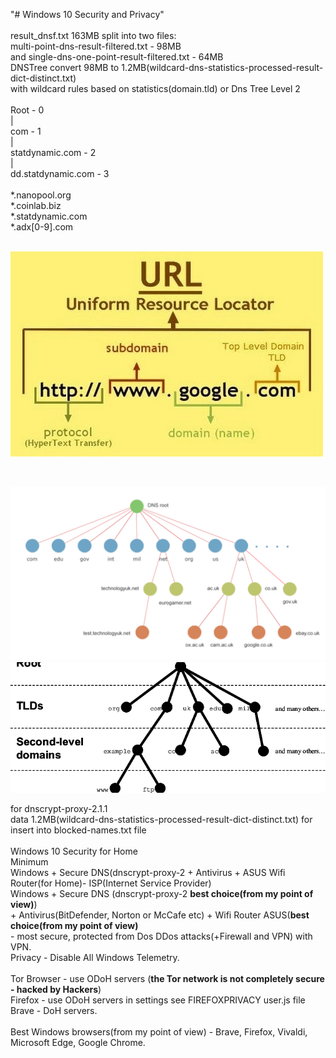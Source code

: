 "# Windows 10 Security and Privacy"<br> 
<br>
result_dnsf.txt 163MB split into two files:<br>
multi-point-dns-result-filtered.txt - 98MB<br> 
and single-dns-one-point-result-filtered.txt - 64MB<br>
DNSTree convert 98MB to 1.2MB(wildcard-dns-statistics-processed-result-dict-distinct.txt)<br>
with wildcard rules based on statistics(domain.tld) or Dns Tree Level 2 <br>
<br>
Root - 0<br>
|<br>
com - 1<br>
|<br>
statdynamic.com - 2<br>
|<br>
dd.statdynamic.com - 3<br>
<br>
*.nanopool.org<br>
*.coinlab.biz<br>
*.statdynamic.com<br>
*.adx[0-9].com<br>
<br>
<p align="left">
<img src="/img/wtld.jpg" title="hover text">
</p>
<br>
<p align="left">
<img src="/img/dnstree.png" title="hover text">
<img src="/img/dnshierarchy.png" title="hover text">
</p>
for dnscrypt-proxy-2.1.1<br>
data 1.2MB(wildcard-dns-statistics-processed-result-dict-distinct.txt) for insert into blocked-names.txt file<br>
<br>
Windows 10 Security for Home<br>
Minimum<br>
Windows + Secure DNS(dnscrypt-proxy-2 + Antivirus + ASUS Wifi Router(for Home)- ISP(Internet Service Provider)<br>
Windows + Secure DNS (dnscrypt-proxy-2 <b>best choice(from my point of view)</b>)<br>
+ Antivirus(BitDefender, Norton or McCafe etc) + Wifi Router ASUS(<b>best choice(from my point of view)</b> <br>
- most secure, protected from Dos DDos attacks(+Firewall and VPN) with VPN.<br>
Privacy - Disable All Windows Telemetry.<br>
<br>
Tor Browser - use ODoH servers (<b>the Tor network is not completely secure - hacked by Hackers</b>)<br>
Firefox - use ODoH servers in settings see FIREFOXPRIVACY user.js file<br>
Brave - DoH servers.<br>
<br>
Best Windows browsers(from my point of view) - Brave, Firefox, Vivaldi, Microsoft Edge, Google Chrome.<br>

